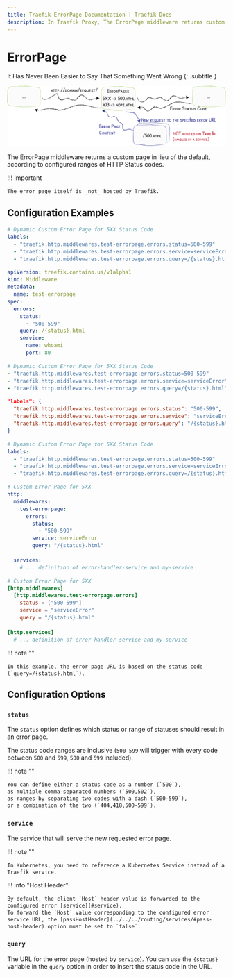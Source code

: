 ```yaml
---
title: Traefik ErrorPage Documentation | Traefik Docs
description: In Traefik Proxy, The ErrorPage middleware returns custom pages according to configured ranges of HTTP Status codes. Read the technical documentation.
---
```


# ErrorPage

It Has Never Been Easier to Say That Something Went Wrong
{: .subtitle }

![ErrorPages](../../assets/img/middleware/errorpages.png)

The ErrorPage middleware returns a custom page in lieu of the default, according to configured ranges of HTTP Status codes.

!!! important

    The error page itself is _not_ hosted by Traefik.

## Configuration Examples

```yaml tab="Docker"
# Dynamic Custom Error Page for 5XX Status Code
labels:
  - "traefik.http.middlewares.test-errorpage.errors.status=500-599"
  - "traefik.http.middlewares.test-errorpage.errors.service=serviceError"
  - "traefik.http.middlewares.test-errorpage.errors.query=/{status}.html"
```

```yaml tab="Kubernetes"
apiVersion: traefik.containo.us/v1alpha1
kind: Middleware
metadata:
  name: test-errorpage
spec:
  errors:
    status:
      - "500-599"
    query: /{status}.html
    service:
      name: whoami
      port: 80
```

```yaml tab="Consul Catalog"
# Dynamic Custom Error Page for 5XX Status Code
- "traefik.http.middlewares.test-errorpage.errors.status=500-599"
- "traefik.http.middlewares.test-errorpage.errors.service=serviceError"
- "traefik.http.middlewares.test-errorpage.errors.query=/{status}.html"
```

```json tab="Marathon"
"labels": {
  "traefik.http.middlewares.test-errorpage.errors.status": "500-599",
  "traefik.http.middlewares.test-errorpage.errors.service": "serviceError",
  "traefik.http.middlewares.test-errorpage.errors.query": "/{status}.html"
}
```

```yaml tab="Rancher"
# Dynamic Custom Error Page for 5XX Status Code
labels:
  - "traefik.http.middlewares.test-errorpage.errors.status=500-599"
  - "traefik.http.middlewares.test-errorpage.errors.service=serviceError"
  - "traefik.http.middlewares.test-errorpage.errors.query=/{status}.html"
```

```yaml tab="File (YAML)"
# Custom Error Page for 5XX
http:
  middlewares:
    test-errorpage:
      errors:
        status:
          - "500-599"
        service: serviceError
        query: "/{status}.html"

  services:
    # ... definition of error-handler-service and my-service
```

```toml tab="File (TOML)"
# Custom Error Page for 5XX
[http.middlewares]
  [http.middlewares.test-errorpage.errors]
    status = ["500-599"]
    service = "serviceError"
    query = "/{status}.html"

[http.services]
  # ... definition of error-handler-service and my-service
```

!!! note ""

    In this example, the error page URL is based on the status code (`query=/{status}.html`).

## Configuration Options

### `status`

The `status` option defines which status or range of statuses should result in an error page.

The status code ranges are inclusive (`500-599` will trigger with every code between `500` and `599`, `500` and `599` included).

!!! note ""

    You can define either a status code as a number (`500`),
    as multiple comma-separated numbers (`500,502`),
    as ranges by separating two codes with a dash (`500-599`),
    or a combination of the two (`404,418,500-599`).

### `service`

The service that will serve the new requested error page.

!!! note ""

    In Kubernetes, you need to reference a Kubernetes Service instead of a Traefik service.

!!! info "Host Header"

    By default, the client `Host` header value is forwarded to the configured error [service](#service).
    To forward the `Host` value corresponding to the configured error service URL, the [passHostHeader](../../../routing/services/#pass-host-header) option must be set to `false`.     

### `query`

The URL for the error page (hosted by `service`). You can use the `{status}` variable in the `query` option in order to insert the status code in the URL.
